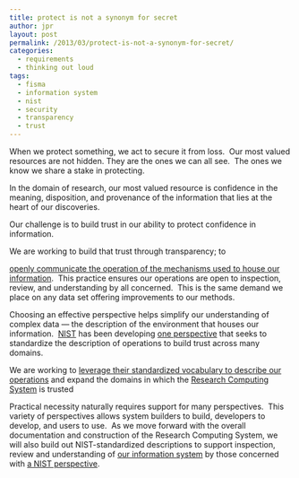 ```yaml
---
title: protect is not a synonym for secret
author: jpr
layout: post
permalink: /2013/03/protect-is-not-a-synonym-for-secret/
categories:
  - requirements
  - thinking out loud
tags:
  - fisma
  - information system
  - nist
  - security
  - transparency
  - trust
---
```

When we protect something, we act to secure it from loss.  Our most valued resources are not hidden. They are the ones we can all see.  The ones we know we share a stake in protecting.

In the domain of research, our most valued resource is confidence in the meaning, disposition, and provenance of the information that lies at the heart of our discoveries.

Our challenge is to build trust in our ability to protect confidence in information.

<!--more-->We are working to build that trust through transparency; to 

[openly communicate the operation of the mechanisms used to house our information][1].  This practice ensures our operations are open to inspection, review, and understanding by all concerned.  This is the same demand we place on any data set offering improvements to our methods.

Choosing an effective perspective helps simplify our understanding of complex data &#8212; the description of the environment that houses our information.  [NIST][2] has been developing [one perspective][3] that seeks to standardize the description of operations to build trust across many domains.

We are working to [leverage their standardized vocabulary to describe our operations][4] and expand the domains in which the [Research Computing System][5] is trusted

Practical necessity naturally requires support for many perspectives.  This variety of perspectives allows system builders to build, developers to develop, and users to use.  As we move forward with the overall documentation and construction of the Research Computing System, we will also build out NIST-standardized descriptions to support inspection, review and understanding of [our information system][6] by those concerned with [a NIST perspective][7].

 [1]: https://docs.uabgrid.uab.edu/wiki/Welcome#Support_and_Development
 [2]: http://www.nist.gov/itl/
 [3]: http://en.wikipedia.org/wiki/Federal_Information_Security_Management_Act_of_2002
 [4]: https://docs.uabgrid.uab.edu/wiki/Information_Security_Guide
 [5]: http://docs.uabgrid.uab.edu
 [6]: http://blogs.uabgrid.uab.edu/jpr/2013/03/user-in-control-always/
 [7]: http://csrc.nist.gov/groups/SMA/fisma/index.html
